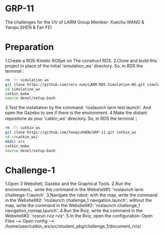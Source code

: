 # GRP-11
The challenges for the UV of LARM
Group Member: Xuechu WANG & Yanqiu SHEN & Fan FEI

 # Preparation
 1.Create a ROS-Kinetic ROSjet on The construct RDS.
 2.Clone and build this project in place of the initial 'simulation_ws' directory. So, in RDS the terminal :
 ```bash
 rm -fr simulation_ws
 git clone https://github.com/ceri-num/LARM-RDS-Simulation-WS.git simulation_ws
 cd simulation_ws
 catkin_make
 source devel/setup.bash
 ```
 3.Test the installation by the command: 'roslaunch larm test.launch'. And open the Gazebo to see if there is the environment.
 4.Make the distant repositorie as your 'catkin_ws' directory. So, in RDS the terminal；
 ```bash
 rm -fr catkin_ws
 git clone https://github.com/YanqiuSHEN/GRP-11.git catkin_ws
 cd ~/catkin_ws/
 mkdir src
 catkin_make
 source devel/setup.bash
 ```
 
 # Challenge-1
 1.Open 3 Webshell, Gazebo and the Graphical Tools.
 2.Run the environment，write the command in the Webshell#1: 'roslaunch larm challenge-1.launch'.
 3.Navigate the robot:
   with the map, write the command in the Webshell#2: 'roslaunch challenge_1 navigation.launch';
   without the map, write the command in the Webshell#2: 'roslaunch challenge_1 navigation_nomap.launch'.
 4.Run the Rviz, write the command in the Webshell#3: 'rosrun rviz rviz'.
 5.In the Rviz, open the configuration: Open Files --> Open config --> /home/user/catkin_ws/src/student_pkg/challenge_1/document_rviz/
